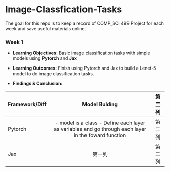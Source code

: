 # Image-Classfication-Tasks

The goal for this repo is to keep a record of COMP_SCI 499 Project for each week and save useful materials online.


### **Week 1**
- **Learning Objectives:** Basic image classification tasks with simple models using **Pytorch** and **Jax**
- **Learning Outcomes:** Finish using Pytorch and Jax to build a Lenet-5 model to do image classification tasks.

- **Findings & Conclusion:**

| Framework/Diff     | Model Bulding     | 第二列     |
| ---------- | :-----------:  | :-----------: |
| Pytorch    | - model is a class - Define each layer as variables and go through each layer in the foward function    | 第二列     |
| Jax    | 第一列     | 第二列     |
